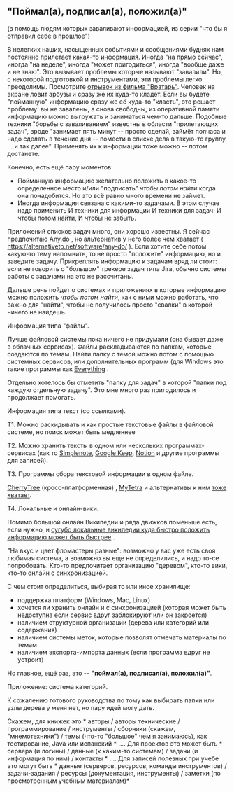 ## "Поймал(а), подписал(а), положил(а)"
(в помощь людям которых заваливают информацией,
из серии "что бы я отправил себе в прошлое")

В нелегких наших, насыщенных событиями и сообщениями буднях нам постоянно прилетает какая-то информация. Иногда "на прямо сейчас", иногда "на неделе", иногда "может пригодиться", иногда "вообще даже и не знаю". Это вызывает проблемы которые называют "завалили". Но, с некоторой подготовкой и инструментами, эти проблемы легко преодолимы. Посмотрите [отрывок из фильма "Вратарь"](https://youtu.be/7_3PofqVtVw?t=450). Человек на экране ловит арбузы и сразу же их куда-то кладёт. Если вы будете "пойманную" информацию сразу же её куда-то "класть", это решает проблему: вы не завалены, а снова свободны, из оперативной памяти информацию можно выгружать и заниматься чем-то дальше. Подобные техники "борьбы с заваливанием" известны в области "прилетающих задач", вроде "занимает пять минут -- просто сделай, займёт полчаса и надо сделать в течение дня -- помести в списке дела в такую-то группу ... и так далее". Применять их к информации тоже можно -- потом достанете. 

Конечно, есть ещё пару моментов: 
- Пойманную информацию желательно положить в какое-то определенное место и/или "подписать" _чтобы потом найти_ когда она понадобится. Но это всё равно много времени не займет.
- Иногда информация связана с какими-то задачами. В этом случае надо применить И техники для информации И техники для задач: И чтобы потом найти, И чтобы не забыть.

Приложений списков задач много, они хорошо известны. Я сейчас предпочитаю Any.do , но альтернатив у него более чем хватает ( https://alternativeto.net/software/any-do/ ). Если хотите себе потом какую-то тему напомнить, то не просто "положите" информацию, но и заведите задачу. Прикреплять информацию к задачам вряд ли стоит: если не говорить о "большом" трекере задач типа Jira, обычно системы работы с задачами на это не рассчитаны.

Дальше речь пойдет о системах и приложениях в которые информацию можно положить _чтобы потом найти_, как с ними можно работать, что важно для "найти", чтобы не получилось просто "свалки" в которой ничего не найдешь. 

Информация типа "файлы". 

Лучше файловой системы пока ничего не придумали (она бывает даже в облачных сервисах). Файлы раскладываются по папкам, которые создаются по темам. Найти папку с темой можно потом с помощью системных сервисов, или дополнительных программ (для Windows это такие программы как [Everything](https://www.voidtools.com/downloads/) . 

Отдельно хотелось бы отметить "папку для задач" в которой "папки под каждую отдельную задачу". Это мне много раз пригодилось и продолжает помогать.

Информация типа текст (со ссылками). 

Т1. Можно раскидывать и как простые текстовые файлы в файловой системе, но поиск может быть медленнее

Т2. Можно хранить тексты в одном или нескольких программах-сервисах (как то [Simplenote](https://simplenote.com/), [Google Keep](https://keep.google.com/), [Notion](https://www.notion.so/) и другие программы для записей). 

Т3. Программы сбора текстовой информации в одном файле. 

[CherryTree](https://www.giuspen.com/cherrytree/) (кросс-платформенная) , [MyTetra](https://webhamster.ru/site/page/index/articles/projectcode/105) и альтернативы к ним [тоже хватает](https://alternativeto.net/software/cherrytree/). 

Т4. Локальные и онлайн-вики. 

Помимо большой онлайн Википедии и ряда движков поменьше есть, если нужно, и [сугубо локальные википедии куда быстро положить информацию может быть быстрее](https://alternativeto.net/software/tiddlywiki/) . 

"На вкус и цвет фломастеры разные": возможно у вас уже есть своя любимая система, а возможно вы еще не определились, и надо то-се попробовать. Кто-то предпочитает организацию "деревом", кто-то вики, кто-то онлайн с синхронизацией. 

С чем стоит определиться, выбирая то или иное хранилище:
- поддержка платформ (Windows, Mac, Linux)
- хочется ли хранить онлайн и с синхронизацией (которая может быть недоступна если сервис вдруг заблокируют или он закроется)
- наличием структурной организации (дерева или категорий или содержания)
- наличием системы меток, которые позволят отмечать материалы по темам
- наличием экспорта-импорта данных (если программа вдруг не устроит)

Но главное, ещё раз, это -- **"поймал(а), подписал(а), положил(а)"**. 


Приложение: система категорий.

К сожалению готового руководства по тому как выбирать папки или узлы дерева у меня нет, но пару идей могу дать.

Скажем, для книжек это * авторы  / авторы технические / программирование / инструменты / сборники (скажем, "мнемотехники") / темы (что-то "большое" чем я занимаюсь), как тестирование, Java или испанский * ….
Для проектов это может быть * сервера (и логины) / данные (к каким-то системам) / задачи (и информация по ним) / контакты * ….
Для записей полезных при учебе это могут быть * данные (серверов, ресурсов, команды инструментов) / задачи-задания / ресурсы (документация, инструменты) / заметки (по просмотренным учебным материалам)*